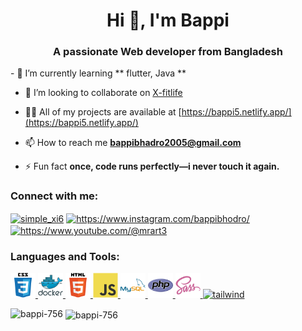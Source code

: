 <h1 align="center">Hi 👋, I'm Bappi</h1>
<h3 align="center">A passionate Web developer from Bangladesh</h3>
- 🌱 I’m currently learning ** flutter, Java **

- 👯 I’m looking to collaborate on [X-fitlife](https://median.co/share/brabab)

- 👨‍💻 All of my projects are available at [https://bappi5.netlify.app/](https://bappi5.netlify.app/)

- 📫 How to reach me **bappibhadro2005@gmail.com**

- ⚡ Fun fact **once, code runs perfectly—i never touch it again.**

<h3 align="left">Connect with me:</h3>
<p align="left">
<a href="https://twitter.com/simple_xi6" target="blank"><img align="center" src="https://raw.githubusercontent.com/rahuldkjain/github-profile-readme-generator/master/src/images/icons/Social/twitter.svg" alt="simple_xi6" height="30" width="40" /></a>
<a href="https://instagram.com/https://www.instagram.com/bappibhodro/" target="blank"><img align="center" src="https://raw.githubusercontent.com/rahuldkjain/github-profile-readme-generator/master/src/images/icons/Social/instagram.svg" alt="https://www.instagram.com/bappibhodro/" height="30" width="40" /></a>
<a href="https://www.youtube.com/c/https://www.youtube.com/@mrart3" target="blank"><img align="center" src="https://raw.githubusercontent.com/rahuldkjain/github-profile-readme-generator/master/src/images/icons/Social/youtube.svg" alt="https://www.youtube.com/@mrart3" height="30" width="40" /></a>
</p>

<h3 align="left">Languages and Tools:</h3>
<p align="left"> <a href="https://www.w3schools.com/css/" target="_blank" rel="noreferrer"> <img src="https://raw.githubusercontent.com/devicons/devicon/master/icons/css3/css3-original-wordmark.svg" alt="css3" width="40" height="40"/> </a> <a href="https://www.docker.com/" target="_blank" rel="noreferrer"> <img src="https://raw.githubusercontent.com/devicons/devicon/master/icons/docker/docker-original-wordmark.svg" alt="docker" width="40" height="40"/> </a> <a href="https://www.w3.org/html/" target="_blank" rel="noreferrer"> <img src="https://raw.githubusercontent.com/devicons/devicon/master/icons/html5/html5-original-wordmark.svg" alt="html5" width="40" height="40"/> </a> <a href="https://developer.mozilla.org/en-US/docs/Web/JavaScript" target="_blank" rel="noreferrer"> <img src="https://raw.githubusercontent.com/devicons/devicon/master/icons/javascript/javascript-original.svg" alt="javascript" width="40" height="40"/> </a> <a href="https://www.mysql.com/" target="_blank" rel="noreferrer"> <img src="https://raw.githubusercontent.com/devicons/devicon/master/icons/mysql/mysql-original-wordmark.svg" alt="mysql" width="40" height="40"/> </a> <a href="https://www.php.net" target="_blank" rel="noreferrer"> <img src="https://raw.githubusercontent.com/devicons/devicon/master/icons/php/php-original.svg" alt="php" width="40" height="40"/> </a> <a href="https://sass-lang.com" target="_blank" rel="noreferrer"> <img src="https://raw.githubusercontent.com/devicons/devicon/master/icons/sass/sass-original.svg" alt="sass" width="40" height="40"/> </a> <a href="https://tailwindcss.com/" target="_blank" rel="noreferrer"> <img src="https://www.vectorlogo.zone/logos/tailwindcss/tailwindcss-icon.svg" alt="tailwind" width="40" height="40"/> </a> </p>

<p><img align="left" src="https://github-readme-stats.vercel.app/api/top-langs?username=bappi-756&show_icons=true&locale=en&layout=compact" alt="bappi-756" /></p>

<p>&nbsp;<img align="center" src="https://github-readme-stats.vercel.app/api?username=bappi-756&show_icons=true&locale=en" alt="bappi-756" /></p>
